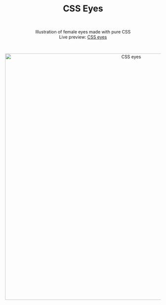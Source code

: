 <h1 align="center">CSS Eyes</h1><br>
<p align="center">Illustration of female eyes made with pure CSS<br>
Live preview: <a href="https://themalni.github.io/CSS-eyes/">CSS eyes</a></p><br>

<p align="center">
<img src="https://cloud.githubusercontent.com/assets/12295765/23142743/c5e29a92-f7bd-11e6-9520-4e90485c41f5.png" width="800"  alt="CSS eyes">
</p>
